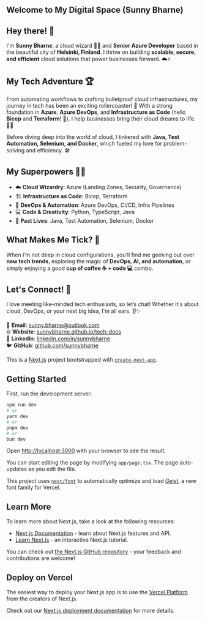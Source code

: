 ## Welcome to My Digital Space (Sunny Bharne)

## Hey there! 👋
I'm **Sunny Bharne**, a cloud wizard 🧙‍♂️ and **Senior Azure Developer** based in the beautiful city of **Helsinki, Finland**. I thrive on building **scalable, secure, and efficient** cloud solutions that power businesses forward. ☁️⚡

## My Tech Adventure 🏆
From automating workflows to crafting bulletproof cloud infrastructures, my journey in tech has been an exciting rollercoaster! 🎢 With a strong foundation in **Azure**, **Azure DevOps**, and **Infrastructure as Code** (hello **Bicep** and **Terraform**! 👋), I help businesses bring their cloud dreams to life. 💭💡

Before diving deep into the world of cloud, I tinkered with **Java, Test Automation, Selenium, and Docker**, which fueled my love for problem-solving and efficiency. 🛠️

## My Superpowers 🦸‍♂️
- ☁️ **Cloud Wizardry**: Azure (Landing Zones, Security, Governance)
- 🏗️ **Infrastructure as Code**: Bicep, Terraform
- 🚀 **DevOps & Automation**: Azure DevOps, CI/CD, Infra Pipelines
- 💻 **Code & Creativity**: Python, TypeScript, Java
- 🔄 **Past Lives**: Java, Test Automation, Selenium, Docker

## What Makes Me Tick? 🤔
When I’m not deep in cloud configurations, you’ll find me geeking out over **new tech trends**, exploring the magic of **DevOps, AI, and automation**, or simply enjoying a good **cup of coffee ☕ + code 💻** combo.

## Let's Connect! 🤝
I love meeting like-minded tech enthusiasts, so let’s chat! Whether it's about cloud, DevOps, or your next big idea, I'm all ears. 👂✨

📧 **Email**: [sunny.bharne@outlook.com](mailto:sunny.bharne@outlook.com)  
🌐 **Website**: [sunnybharne.github.io/tech-docs](https://sunnybharne.github.io/tech-docs/)  
💼 **LinkedIn**: [linkedin.com/in/sunnybharne](https://www.linkedin.com/in/sunnybharne/)  
🐦 **GitHub**: [github.com/sunnybharne](https://github.com/sunnybharne)

This is a [Next.js](https://nextjs.org) project bootstrapped with [`create-next-app`](https://nextjs.org/docs/app/api-reference/cli/create-next-app).

## Getting Started

First, run the development server:

```bash
npm run dev
# or
yarn dev
# or
pnpm dev
# or
bun dev
```

Open [http://localhost:3000](http://localhost:3000) with your browser to see the result.

You can start editing the page by modifying `app/page.tsx`. The page auto-updates as you edit the file.

This project uses [`next/font`](https://nextjs.org/docs/app/building-your-application/optimizing/fonts) to automatically optimize and load [Geist](https://vercel.com/font), a new font family for Vercel.

## Learn More

To learn more about Next.js, take a look at the following resources:

- [Next.js Documentation](https://nextjs.org/docs) - learn about Next.js features and API.
- [Learn Next.js](https://nextjs.org/learn) - an interactive Next.js tutorial.

You can check out [the Next.js GitHub repository](https://github.com/vercel/next.js) - your feedback and contributions are welcome!

## Deploy on Vercel

The easiest way to deploy your Next.js app is to use the [Vercel Platform](https://vercel.com/new?utm_medium=default-template&filter=next.js&utm_source=create-next-app&utm_campaign=create-next-app-readme) from the creators of Next.js.

Check out our [Next.js deployment documentation](https://nextjs.org/docs/app/building-your-application/deploying) for more details.
